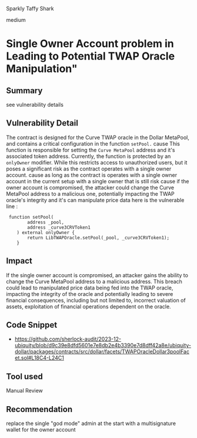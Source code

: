 Sparkly Taffy Shark

medium

# Single Owner Account problem in Leading to Potential TWAP Oracle Manipulation"

## Summary
see vulnerability details 
## Vulnerability Detail
The  contract is designed for the Curve TWAP oracle in the Dollar MetaPool, and contains a critical configuration in the function `setPool.`  cause This function is responsible for setting the `Curve MetaPool` address and it's associated token address. Currently, the function is protected by an `onlyOwner` modifier. While this restricts access to unauthorized users,  but  it poses a significant risk as the contract operates with a single owner account. cause  as  long as the contract is  operates with a single owner account in  the current setup with a single owner that is still  risk cause if the owner account is compromised, the attacker could change the Curve MetaPool address to a malicious one, potentially impacting the TWAP oracle's integrity and it's can manipulate price data
 here is the vulnerable line :
```solidity
 function setPool(
        address _pool,
        address _curve3CRVToken1
    ) external onlyOwner {
        return LibTWAPOracle.setPool(_pool, _curve3CRVToken1);
    }

```
## Impact
If the single owner account is compromised, an attacker gains the ability to change the Curve MetaPool address to a malicious address. This breach could lead to manipulated price data being fed into the TWAP oracle, impacting the integrity of the oracle and potentially leading to severe financial consequences, including but not limited to, incorrect valuation of assets, exploitation of financial operations dependent on the oracle.
## Code Snippet
- https://github.com/sherlock-audit/2023-12-ubiquity/blob/d9c39e8dfd5601e7e8db2e4b3390e7d8dff42a8e/ubiquity-dollar/packages/contracts/src/dollar/facets/TWAPOracleDollar3poolFacet.sol#L18C4-L24C1
## Tool used

Manual Review

## Recommendation
 replace the single "god mode" admin at the start with a multisignature wallet for the owner account